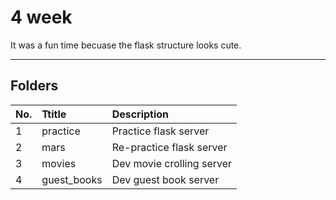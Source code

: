 # 4 week

It was a fun time becuase the flask structure looks cute.

<hr>

## Folders

| No. | Ttitle      | Description               |
| :-- | :---------- | :------------------------ |
|  1  | practice    | Practice flask server     |
|  2  | mars        | Re-practice flask server  |
|  3  | movies      | Dev movie crolling server |
|  4  | guest_books | Dev guest book server     |